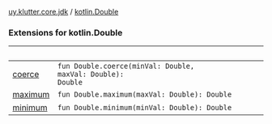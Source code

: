 [uy.klutter.core.jdk](../index.md) / [kotlin.Double](.)


### Extensions for kotlin.Double

|&nbsp;|&nbsp;|
|---|---|
| [coerce](coerce.md) | <code>fun Double.coerce(minVal: Double, maxVal: Double): Double</code><br/> |
| [maximum](maximum.md) | <code>fun Double.maximum(maxVal: Double): Double</code><br/> |
| [minimum](minimum.md) | <code>fun Double.minimum(minVal: Double): Double</code><br/> |
